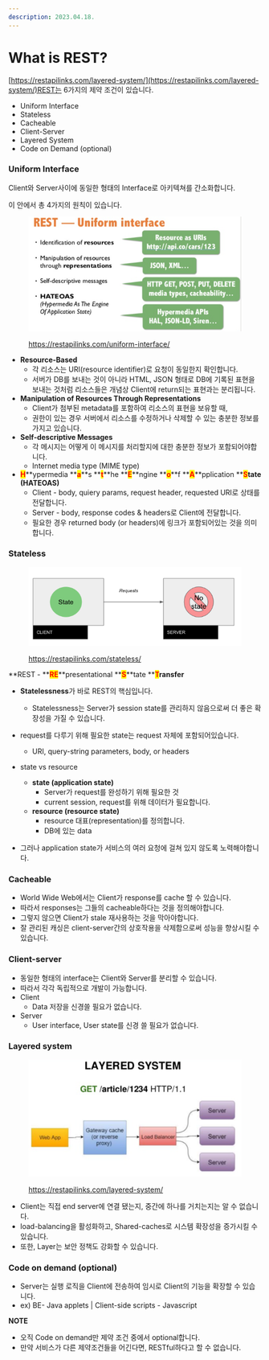 ```yaml
---
description: 2023.04.18.
---
```


# What is REST?



[https://restapilinks.com/layered-system/](https://restapilinks.com/layered-system/)REST는 6가지의 제약 조건이 있습니다.

* Uniform Interface
* Stateless
* Cacheable
* Client-Server
* Layered System
* Code on Demand (optional)





### Uniform Interface

Client와 Server사이에 동일한 형태의 Interface로 아키텍쳐를 간소화합니다.

이 안에서 총 4가지의 원칙이 있습니다.

<figure><img src="../../.gitbook/assets/image (43).png" alt=""><figcaption><p><a href="https://restapilinks.com/uniform-interface/">https://restapilinks.com/uniform-interface/</a></p></figcaption></figure>

* **Resource-Based**
  * 각 리소스는 URI(resource identifier)로 요청이 동일한지 확인합니다.
  * 서버가 DB를 보내는 것이 아니라 HTML, JSON 형태로 DB에 기록된 표현을 보내는 것처럼 리소스들은 개념상 Client에 return되는 표현과는 분리됩니다.
* **Manipulation of Resources Through Representations**
  * Client가 첨부된 metadata를 포함하여 리소스의 표현을 보유할 때,
  * 권한이 있는 경우 서버에서 리소스를 수정하거나 삭제할 수 있는 충분한 정보를 가지고 있습니다.
* **Self-descriptive Messages**
  * 각 메시지는 어떻게 이 메시지를 처리할지에 대한 충분한 정보가 포함되어야합니다.
  * Internet media type (MIME type)
* <mark style="color:red;">**H**</mark>**ypermedia **<mark style="color:red;">**a**</mark>**s **<mark style="color:red;">**t**</mark>**he **<mark style="color:red;">**E**</mark>**ngine **<mark style="color:red;">**o**</mark>**f **<mark style="color:red;">**A**</mark>**pplication **<mark style="color:red;">**S**</mark>**tate (HATEOAS)**
  * Client - body, quiery params, request header, requested URI로 상태를 전달합니다.
  * Server - body, response codes & headers로 Client에 전달합니다.
  * 필요한 경우 returned body (or headers)에 링크가 포함되어있는 것을 의미합니다.





### Stateless

<figure><img src="../../.gitbook/assets/image (19).png" alt=""><figcaption><p><a href="https://restapilinks.com/stateless/">https://restapilinks.com/stateless/</a></p></figcaption></figure>

**REST - **<mark style="color:red;">**RE**</mark>**presentational **<mark style="color:red;">**S**</mark>**tate **<mark style="color:red;">**T**</mark>**ransfer**

* **Statelessness**가 바로 REST의 핵심입니다.
  * Statelessness는 Server가 session state를 관리하지 않음으로써 더 좋은 확장성을 가질 수 있습니다.
* request를 다루기 위해 필요한 state는 request 자체에 포함되어있습니다.
  * URI, query-string parameters, body, or headers



* state vs resource
  * **state (application state)**
    * Server가 request를 완성하기 위해 필요한 것
    * current session, request를 위해 데이터가 필요합니다.
  * **resource (resource state)**
    * resource 대표(representation)를 정의합니다.
    * DB에 있는 data



* 그러나 application state가 서비스의 여러 요청에 걸쳐 있지 않도록 노력해야합니다.





### Cacheable

* World Wide Web에서는 Client가 response를 cache 할 수 있습니다.
* 따라서 responses는 그들의 cacheable하다는 것을 정의해야합니다.
* 그렇지 않으면 Client가 stale 재사용하는 것을 막아야합니다.
* 잘 관리된 캐싱은 client-server간의 상호작용을 삭제함으로써 성능을 향상시킬 수 있습니다.





### Client-server

* 동일한 형태의 interface는 Client와 Server를 분리할 수 있습니다.
* 따라서 각각 독립적으로 개발이 가능합니다.
* Client
  * Data 저장을 신경쓸 필요가 없습니다.
* Server
  * User interface, User state를 신경 쓸 필요가 없습니다.





### Layered system



<figure><img src="../../.gitbook/assets/image (30).png" alt=""><figcaption><p><a href="https://restapilinks.com/layered-system/">https://restapilinks.com/layered-system/</a></p></figcaption></figure>

* Client는 직접 end server에 연결 됐는지, 중간에 하나를 거치는지는 알 수 없습니다.
* load-balancing을 활성화하고, Shared-caches로 시스템 확장성을 증가시킬 수 있습니다.
* 또한, Layer는 보안 정책도 강화할 수 있습니다.

###

###

### Code on demand (optional)

* Server는 실행 로직을 Client에 전송하여 임시로 Client의 기능을 확장할 수 있습니다.
* ex) BE- Java applets | Client-side scripts - Javascript



**NOTE**

* 오직 Code on demand만 제약 조건 중에서 optional합니다.
* 만약 서비스가 다른 제약조건들을 어긴다면, RESTful하다고 할 수 없습니다.





